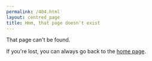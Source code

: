 ```yaml
---
permalink: /404.html
layout: centred_page
title: Hmm, that page doesn't exist
---
```


That page can't be found.

If you're lost, you can always go back to the [home page](/).
